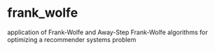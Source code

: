 # frank_wolfe
application of Frank-Wolfe and Away-Step Frank-Wolfe algorithms for optimizing a recommender systems problem
